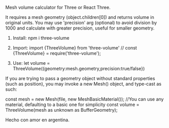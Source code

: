 
Mesh volume calculator for Three or React Three. 

It requires a mesh geometry (object.children[0]) and returns volume in original units. 
You may use 'precision' arg (optional) to avoid division by 1000 and calculate with greater precision, useful for smaller geometry.

1) Install: npm i three-volume
2) Import: import {ThreeVolume}  from 'three-volume' 
// const {ThreeVolume}  = require('three-volume');

3) Use: let volume = ThreeVolume({geometry:mesh.geometry,precision:true/false})


If you are trying to pass a geometry object without standard properties (such as position), you may invoke a new Mesh() object, and type-cast as such:

const mesh = new Mesh(file, new MeshBasicMaterial()); //You can use any material, defaulting to a basic one for simplicity
const volume = ThreeVolume(mesh as unknown as BufferGeometry);


Hecho con amor en argentina.





